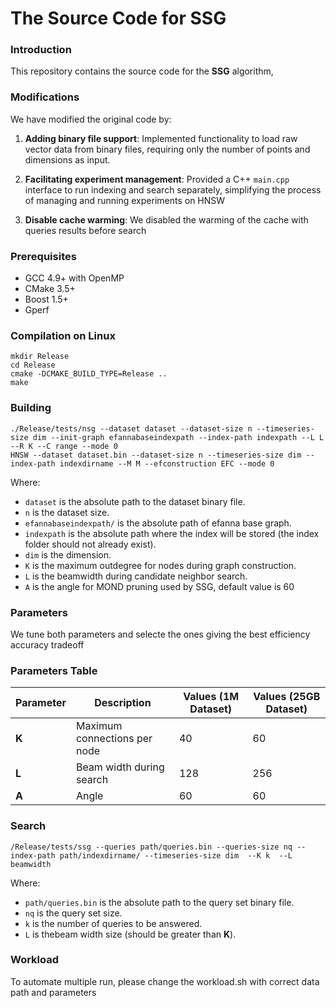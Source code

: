 # The Source Code for SSG

### Introduction

This repository contains the source code for the **SSG** algorithm,
### Modifications

We have modified the original code by:

1. **Adding binary file support**: Implemented functionality to load raw vector data from binary files, requiring only the number of points and dimensions as input.

2. **Facilitating experiment management**: Provided a C++ `main.cpp` interface to run indexing and search separately, simplifying the process of managing and running experiments on HNSW
3. **Disable cache warming**: We disabled the warming of the cache with queries results before search 

### Prerequisites

- GCC 4.9+ with OpenMP
- CMake 3.5+
- Boost 1.5+
- Gperf

### Compilation on Linux
```shell
mkdir Release
cd Release
cmake -DCMAKE_BUILD_TYPE=Release ..
make
```


### Building
```shell
./Release/tests/nsg --dataset dataset --dataset-size n --timeseries-size dim --init-graph efannabaseindexpath --index-path indexpath --L L --R K --C range --mode 0
HNSW --dataset dataset.bin --dataset-size n --timeseries-size dim --index-path indexdirname --M M --efconstruction EFC --mode 0
```

Where:
- `dataset` is the absolute path to the dataset binary file.
- `n` is the dataset size.
- `efannabaseindexpath/` is the absolute path of efanna base graph.
- `indexpath` is the absolute path where the index will be stored (the index folder should not already exist).
- `dim` is the dimension.
- `K` is the maximum outdegree for nodes during graph construction.
- `L` is the beamwidth during candidate neighbor search.
- `A` is the angle for MOND pruning used by SSG, default value is 60

### Parameters
We tune both parameters and selecte the ones giving the best efficiency accuracy tradeoff

### Parameters Table

| **Parameter** | **Description**                           | **Values (1M Dataset)** | **Values (25GB Dataset)**  |
|---------------|-------------------------------------------|--------------------------|---------------------------|
| **K**         | Maximum connections per node              | 40                       | 60                        | 
| **L**       | Beam width during search                  | 128                      | 256                       | 
| **A**       | Angle                  | 60                    | 60                      | 

### Search
```shell
/Release/tests/ssg --queries path/queries.bin --queries-size nq --index-path path/indexdirname/ --timeseries-size dim  --K k  --L beamwidth 
```
Where:
- `path/queries.bin` is the absolute path to the query set binary file.
- `nq` is the query set size.
- `k` is  the number of queries to be answered.
- `L` is thebeam width size (should be greater than **K**).

### Workload
To automate multiple run, please change the workload.sh with correct data path and parameters 
